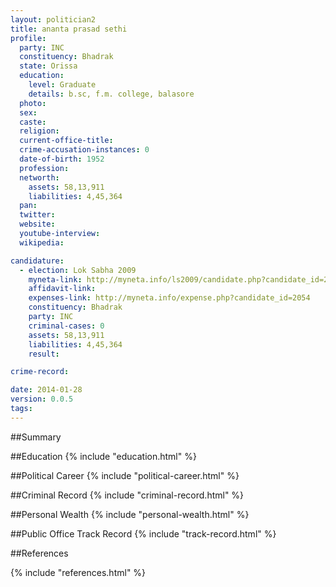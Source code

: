 ```yaml
---
layout: politician2
title: ananta prasad sethi
profile: 
  party: INC
  constituency: Bhadrak
  state: Orissa
  education: 
    level: Graduate
    details: b.sc, f.m. college, balasore
  photo: 
  sex: 
  caste: 
  religion: 
  current-office-title: 
  crime-accusation-instances: 0
  date-of-birth: 1952
  profession: 
  networth: 
    assets: 58,13,911
    liabilities: 4,45,364
  pan: 
  twitter: 
  website: 
  youtube-interview: 
  wikipedia: 

candidature: 
  - election: Lok Sabha 2009
    myneta-link: http://myneta.info/ls2009/candidate.php?candidate_id=2054
    affidavit-link: 
    expenses-link: http://myneta.info/expense.php?candidate_id=2054
    constituency: Bhadrak 
    party: INC
    criminal-cases: 0
    assets: 58,13,911
    liabilities: 4,45,364
    result:  

crime-record: 

date: 2014-01-28
version: 0.0.5
tags: 
---
```

##Summary


##Education
{% include "education.html" %}


##Political Career
{% include "political-career.html" %}


##Criminal Record
{% include "criminal-record.html" %}


##Personal Wealth
{% include "personal-wealth.html" %}


##Public Office Track Record
{% include "track-record.html" %}


##References


{% include "references.html" %}